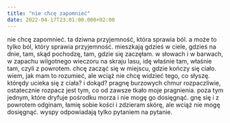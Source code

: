 ```yaml
---
title: "nie chcę zapomnieć"
date: 2022-04-17T23:01:00.000+02:00
---
```

nie chcę zapomnieć. ta dziwna przyjemność, która sprawia ból. a może to tylko ból, który sprawia przyjemność. mieszkają gdzieś w ciele, gdzieś na dnie, tam, skąd pochodzę, tam, gdzie się zaczęłam. w słowach i w barwach, w zapachu wilgotnego wieczoru na skraju lasu, idę właśnie tam, właśnie tam, czyli z powrotem.&nbsp;chcę zacząć się w miejscu, gdzie kończy się ciało. wiem, jak mam to rozumieć, ale wciąż nie chcę widzieć tego, co słyszę. którędy ucieka się z ciała? i dokąd? pragnę burzowych chmur rozpaczliwie, ostatecznie rozpacz jest tym, co od zawsze tkało moje pragnienia. poza tym jednym, które dryfuje pośrodku morza i nie mogę go dosięgnąć. gnę się i z powrotem odginam, łamię sobie kości i zdzieram skórę, ale wciąż nie mogę dosięgnąć. wyspy odpowiadają tylko pytaniem na pytanie.
